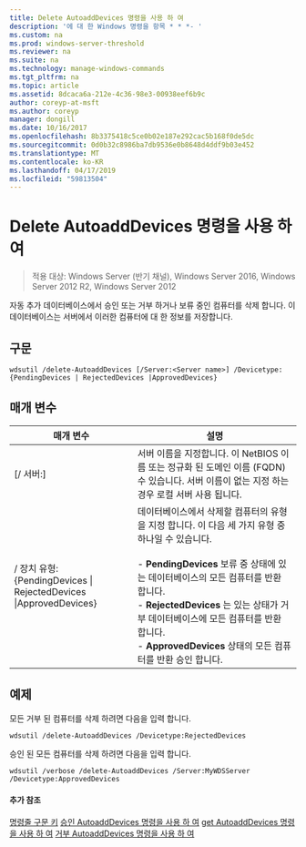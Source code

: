 ```yaml
---
title: Delete AutoaddDevices 명령을 사용 하 여
description: '에 대 한 Windows 명령을 항목 * * *- '
ms.custom: na
ms.prod: windows-server-threshold
ms.reviewer: na
ms.suite: na
ms.technology: manage-windows-commands
ms.tgt_pltfrm: na
ms.topic: article
ms.assetid: 8dcaca6a-212e-4c36-98e3-00938eef6b9c
author: coreyp-at-msft
ms.author: coreyp
manager: dongill
ms.date: 10/16/2017
ms.openlocfilehash: 8b3375418c5ce0b02e187e292cac5b168f0de5dc
ms.sourcegitcommit: 0d0b32c8986ba7db9536e0b8648d4ddf9b03e452
ms.translationtype: MT
ms.contentlocale: ko-KR
ms.lasthandoff: 04/17/2019
ms.locfileid: "59813504"
---
```

# <a name="using-the-delete-autoadddevices-command"></a>Delete AutoaddDevices 명령을 사용 하 여

>적용 대상: Windows Server (반기 채널), Windows Server 2016, Windows Server 2012 R2, Windows Server 2012

자동 추가 데이터베이스에서 승인 또는 거부 하거나 보류 중인 컴퓨터를 삭제 합니다. 이 데이터베이스는 서버에서 이러한 컴퓨터에 대 한 정보를 저장합니다.
## <a name="syntax"></a>구문
```
wdsutil /delete-AutoaddDevices [/Server:<Server name>] /Devicetype:{PendingDevices | RejectedDevices |ApprovedDevices}
```
## <a name="parameters"></a>매개 변수
|매개 변수|설명|
|-------|--------|
|[/ 서버:<Server name>]|서버 이름을 지정합니다. 이 NetBIOS 이름 또는 정규화 된 도메인 이름 (FQDN) 수 있습니다. 서버 이름이 없는 지정 하는 경우 로컬 서버 사용 됩니다.|
|/ 장치 유형: {PendingDevices &#124; RejectedDevices &#124;ApprovedDevices}|데이터베이스에서 삭제할 컴퓨터의 유형을 지정 합니다. 이 다음 세 가지 유형 중 하나일 수 있습니다.<br /><br />-   **PendingDevices** 보류 중 상태에 있는 데이터베이스의 모든 컴퓨터를 반환 합니다.<br />-   **RejectedDevices** 는 있는 상태가 거부 데이터베이스에 모든 컴퓨터를 반환 합니다.<br />-   **ApprovedDevices** 상태의 모든 컴퓨터를 반환 승인 합니다.|
## <a name="BKMK_examples"></a>예제
모든 거부 된 컴퓨터를 삭제 하려면 다음을 입력 합니다.
```
wdsutil /delete-AutoaddDevices /Devicetype:RejectedDevices
```
승인 된 모든 컴퓨터를 삭제 하려면 다음을 입력 합니다.
```
wdsutil /verbose /delete-AutoaddDevices /Server:MyWDSServer /Devicetype:ApprovedDevices
```
#### <a name="additional-references"></a>추가 참조
[명령줄 구문 키](command-line-syntax-key.md)
[승인 AutoaddDevices 명령을 사용 하 여](using-the-approve-autoadddevices-command.md)
[get AutoaddDevices 명령을 사용 하 여](using-the-get-autoadddevices-command.md) 
 [거부 AutoaddDevices 명령을 사용 하 여](using-the-reject-autoadddevices-command.md)
